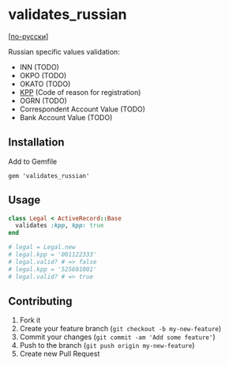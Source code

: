 # validates_russian

[[по-русски](README.md)]

Russian specific values validation:

* INN (TODO)
* OKPO (TODO)
* OKATO (TODO)
* [KPP](http://ru.wikipedia.org/wiki/Код_причины_постановки_на_учёт) (Code of reason for registration)
* OGRN (TODO)
* Correspondent Account Value (TODO)
* Bank Account Value (TODO)

## Installation

Add to Gemfile

    gem 'validates_russian'

## Usage

```ruby
class Legal < ActiveRecord::Base
  validates :kpp, kpp: true
end

# legal = Legal.new
# legal.kpp = '001122333'
# legal.valid? # => false
# legal.kpp = '525601001'
# legal.valid? # => true
```

## Contributing

1. Fork it
2. Create your feature branch (`git checkout -b my-new-feature`)
3. Commit your changes (`git commit -am 'Add some feature'`)
4. Push to the branch (`git push origin my-new-feature`)
5. Create new Pull Request
